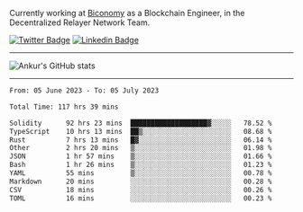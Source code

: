 Currently working at [Biconomy](https://biconomy.io/) as a Blockchain Engineer, in the Decentralized Relayer Network Team.

 [![Twitter Badge](https://img.shields.io/badge/-@ankurdubey521-1ca0f1?style=flat-square&labelColor=1ca0f1&logo=twitter&logoColor=white&link=https://twitter.com/ankurdubey521)](https://twitter.com/ankurdubey521) [![Linkedin Badge](https://img.shields.io/badge/-ankurdubey521-blue?style=flat-square&logo=Linkedin&logoColor=white&link=https://www.linkedin.com/in/ankurdubey521/)](https://www.linkedin.com/in/ankurdubey521/)

<hr/>

![Ankur's GitHub stats](https://github-readme-stats.vercel.app/api?username=ankurdubey521&count_private=true&theme=radical)

<hr/>

<!--START_SECTION:waka-->

```txt
From: 05 June 2023 - To: 05 July 2023

Total Time: 117 hrs 39 mins

Solidity      92 hrs 23 mins  ███████████████████▓░░░░░   78.52 %
TypeScript    10 hrs 13 mins  ██▒░░░░░░░░░░░░░░░░░░░░░░   08.68 %
Rust          7 hrs 13 mins   █▓░░░░░░░░░░░░░░░░░░░░░░░   06.14 %
Other         2 hrs 20 mins   ▒░░░░░░░░░░░░░░░░░░░░░░░░   01.98 %
JSON          1 hr 57 mins    ▒░░░░░░░░░░░░░░░░░░░░░░░░   01.66 %
Bash          1 hr 26 mins    ▒░░░░░░░░░░░░░░░░░░░░░░░░   01.23 %
YAML          55 mins         ▒░░░░░░░░░░░░░░░░░░░░░░░░   00.78 %
Markdown      20 mins         ░░░░░░░░░░░░░░░░░░░░░░░░░   00.28 %
CSV           18 mins         ░░░░░░░░░░░░░░░░░░░░░░░░░   00.26 %
TOML          16 mins         ░░░░░░░░░░░░░░░░░░░░░░░░░   00.23 %
```

<!--END_SECTION:waka-->
